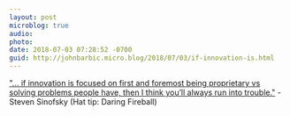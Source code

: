 ```yaml
---
layout: post
microblog: true
audio: 
photo: 
date: 2018-07-03 07:28:52 -0700
guid: http://johnbarbic.micro.blog/2018/07/03/if-innovation-is.html
---
```

["... if innovation is focused on first and foremost being proprietary vs solving problems people have, then I think you’ll always run into trouble."](https://medium.learningbyshipping.com/intel-disruption-594f806cfc21)  - Steven Sinofsky (Hat tip: Daring Fireball)

